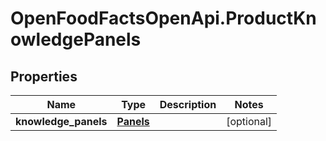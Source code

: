 # OpenFoodFactsOpenApi.ProductKnowledgePanels

## Properties

Name | Type | Description | Notes
------------ | ------------- | ------------- | -------------
**knowledge_panels** | [**Panels**](Panels.md) |  | [optional] 


